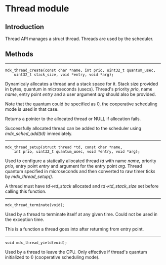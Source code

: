 # Thread module

## Introduction

Thread API manages a struct thread. Threads are used by the scheduler.

## Methods

* * *
    mdx_thread_create(const char *name, int prio, uint32_t quantum_usec,
        uint32_t stack_size, void *entry, void *arg);

Dynamicaly allocates a thread and a stack space for it. Stack size provided in bytes, quantum in microseconds (usecs). Thread's priority *prio*, name *name*, entry point *entry* and a user argument *arg* should also be provided.

Note that the quantum could be specified as 0, the cooperative scheduling mode is used in that case.

Returns a pointer to the allocated thread or NULL if allocation fails.

Successfully allocated thread can be added to the scheduler using *mdx_sched_add(td)* immediately.

* * *
    mdx_thread_setup(struct thread *td, const char *name,
        int prio, uint32_t quantum_usec, void *entry, void *arg);

Used to configure a statically allocated thread *td* with name *name*, priority *prio*, entry point *entry* and argument for the entry point *arg*. Thread quantum specified in microseconds and then converted to raw timer ticks by *mdx_thread_setup()*.

A thread must have *td->td_stack* allocated and *td->td_stack_size* set before calling this function.

* * *
    mdx_thread_terminate(void);

Used by a thread to terminate itself at any given time. Could not be used in the exception time.

This is a function a thread goes into after returning from entry point.

* * *
    void mdx_thread_yield(void);

Used by a thread to leave the CPU. Only effective if thread's quantum initialized to 0 (cooperative scheduling mode).
